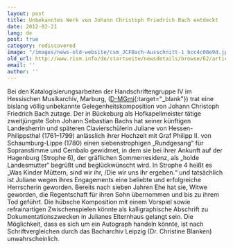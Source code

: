 ```yaml
---
layout: post
title: Unbekanntes Werk von Johann Christoph Friedrich Bach entdeckt
date: 2012-02-21
lang: de
post: true
category: rediscovered
image: "/images/news-old-website/csm_JCFBach-Ausschnitt-1_bcc4c00e9d.jpg"
old_url: http://www.rism.info/de/startseite/newsdetails/browse/62/article/64/unknown-work-by-johann-christoph-friedrich-bach-discovered.html
email: ''
author: ''
---
```



Bei den Katalogisierungsarbeiten der Handschriftengruppe IV im Hessischen Musikarchiv, Marburg, ([D-MGmi](http://opac.rism.info/index.php?id=6&tx_bsbsearch_pi1%5Bmode%5D=single&tx_bsbsearch_pi1%5Bfield%5D%5B0%5D=sdocumentid&tx_bsbsearch_pi1%5Bquery%5D%5B0%5D=454600043&tx_bsbsearch_pi1%5Bid%5D=454600043&){:target="_blank"}) trat eine bislang völlig unbekannte Gelegenheitskomposition von Johann Christoph Friedrich Bach zutage. Der in Bückeburg als Hofkapellmeister tätige zweitjüngste Sohn Johann Sebastian Bachs hat seiner künftigen Landesherrin und späteren Clavierschülerin Juliane von Hessen-Philippsthal (1761–1799) anlässlich ihrer Hochzeit mit Graf Philipp II. von Schaumburg-Lippe (1780) einen siebenstrophigen „Rundgesang“ für Sopranstimme und Cembalo gewidmet, in dem sie bei ihrer Ankunft auf der Hagenburg (Strophe 6), der gräflichen Sommerresidenz, als „holde Landesmutter“ begrüßt und beglückwünscht wird. In Strophe 4 heißt es „Was Kinder Müttern, sind wir ihr, /Die wir uns ihr ergeben.“ und tatsächlich ist Juliane wegen ihres Engagements eine beliebte und erfolgreiche Herrscherin geworden. Bereits nach sieben Jahren Ehe hat sie, Witwe geworden, die Regentschaft für ihren Sohn übernommen und bis zu ihrem Tod geführt. Die hübsche Komposition mit einem Vorspiel sowie refrainartigen Zwischenspielen könnte als kalligraphische Abschrift zu Dokumentationszwecken in Julianes Elternhaus gelangt sein. Die Möglichkeit, dass es sich um ein Autograph handeln könnte, ist nach Schriftvergleichen durch das Bacharchiv Leipzig (Dr. Christine Blanken) unwahrscheinlich.